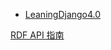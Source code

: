 - [LeaningDjango4.0](src/myknowledge/Django/LeaningDjango4.0.md)

[RDF API 指南](http://drf.jiuyou.info ':include :type=iframe width=800px height=600px')

<!-- [cinwell website](https://cinwell.com ':includ :type=iframe width=100% height=400px') -->

<!-- 2 -->


<!-- 3 -->